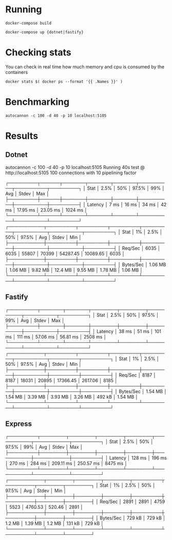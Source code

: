 # Running

```shell
docker-compose build

docker-compose up {dotnet|fastify}
```

# Checking stats

You can check in real time how much memory and cpu is consumed by the containers

```shell
docker stats $( docker ps --format '{{ .Names }}' )
```

# Benchmarking

```shell
autocannon -c 100 -d 40 -p 10 localhost:5105
```

# Results

## Dotnet

autocannon -c 100 -d 40 -p 10 localhost:5105
Running 40s test @ http://localhost:5105
100 connections with 10 pipelining factor

┌─────────┬──────┬───────┬───────┬───────┬──────────┬──────────┬─────────┐
│ Stat    │ 2.5% │ 50%   │ 97.5% │ 99%   │ Avg      │ Stdev    │ Max     │
├─────────┼──────┼───────┼───────┼───────┼──────────┼──────────┼─────────┤
│ Latency │ 7 ms │ 16 ms │ 34 ms │ 42 ms │ 17.95 ms │ 23.05 ms │ 1024 ms │
└─────────┴──────┴───────┴───────┴───────┴──────────┴──────────┴─────────┘
┌───────────┬─────────┬─────────┬─────────┬─────────┬──────────┬──────────┬─────────┐
│ Stat      │ 1%      │ 2.5%    │ 50%     │ 97.5%   │ Avg      │ Stdev    │ Min     │
├───────────┼─────────┼─────────┼─────────┼─────────┼──────────┼──────────┼─────────┤
│ Req/Sec   │ 6035    │ 6035    │ 55807   │ 70399   │ 54287.45 │ 10089.65 │ 6035    │
├───────────┼─────────┼─────────┼─────────┼─────────┼──────────┼──────────┼─────────┤
│ Bytes/Sec │ 1.06 MB │ 1.06 MB │ 9.82 MB │ 12.4 MB │ 9.55 MB  │ 1.78 MB  │ 1.06 MB │
└───────────┴─────────┴─────────┴─────────┴─────────┴──────────┴──────────┴─────────┘

## Fastify

┌─────────┬───────┬───────┬────────┬────────┬──────────┬──────────┬─────────┐
│ Stat    │ 2.5%  │ 50%   │ 97.5%  │ 99%    │ Avg      │ Stdev    │ Max     │
├─────────┼───────┼───────┼────────┼────────┼──────────┼──────────┼─────────┤
│ Latency │ 38 ms │ 51 ms │ 101 ms │ 111 ms │ 57.06 ms │ 56.81 ms │ 2508 ms │
└─────────┴───────┴───────┴────────┴────────┴──────────┴──────────┴─────────┘
┌───────────┬─────────┬─────────┬─────────┬─────────┬──────────┬─────────┬─────────┐
│ Stat      │ 1%      │ 2.5%    │ 50%     │ 97.5%   │ Avg      │ Stdev   │ Min     │
├───────────┼─────────┼─────────┼─────────┼─────────┼──────────┼─────────┼─────────┤
│ Req/Sec   │ 8187    │ 8187    │ 18031   │ 20895   │ 17366.45 │ 2617.06 │ 8185    │
├───────────┼─────────┼─────────┼─────────┼─────────┼──────────┼─────────┼─────────┤
│ Bytes/Sec │ 1.54 MB │ 1.54 MB │ 3.39 MB │ 3.93 MB │ 3.26 MB  │ 492 kB  │ 1.54 MB │
└───────────┴─────────┴─────────┴─────────┴─────────┴──────────┴─────────┴─────────┘

## Express

┌─────────┬────────┬────────┬────────┬────────┬───────────┬───────────┬─────────┐
│ Stat    │ 2.5%   │ 50%    │ 97.5%  │ 99%    │ Avg       │ Stdev     │ Max     │
├─────────┼────────┼────────┼────────┼────────┼───────────┼───────────┼─────────┤
│ Latency │ 128 ms │ 196 ms │ 270 ms │ 284 ms │ 209.11 ms │ 250.57 ms │ 8475 ms │
└─────────┴────────┴────────┴────────┴────────┴───────────┴───────────┴─────────┘
┌───────────┬────────┬────────┬────────┬─────────┬─────────┬────────┬────────┐
│ Stat      │ 1%     │ 2.5%   │ 50%    │ 97.5%   │ Avg     │ Stdev  │ Min    │
├───────────┼────────┼────────┼────────┼─────────┼─────────┼────────┼────────┤
│ Req/Sec   │ 2891   │ 2891   │ 4759   │ 5523    │ 4760.53 │ 520.46 │ 2891   │
├───────────┼────────┼────────┼────────┼─────────┼─────────┼────────┼────────┤
│ Bytes/Sec │ 729 kB │ 729 kB │ 1.2 MB │ 1.39 MB │ 1.2 MB  │ 131 kB │ 729 kB │
└───────────┴────────┴────────┴────────┴─────────┴─────────┴────────┴────────┘

